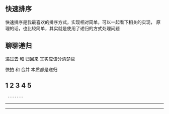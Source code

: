## 快速排序
快速排序是我最喜欢的排序方式，实现相对简单，可以一起看下相关的实现，
原理的话，也比较简单，其实就是使用了递归的方式处理问题



## 聊聊递归

递过去 和 归回来  其实应该分清楚些

快拍 和 合并  本质都是递归

1   2    3   4    5 
  -------------
     -------

   -----------
--------------------